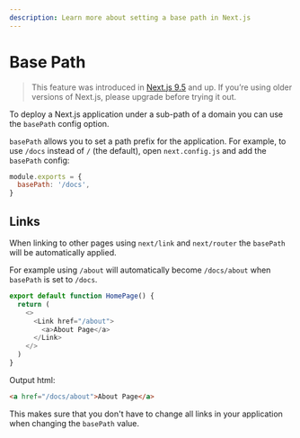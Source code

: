 ```yaml
---
description: Learn more about setting a base path in Next.js
---
```


# Base Path

> This feature was introduced in [Next.js 9.5](https://nextjs.org/blog/next-9-5) and up. If you’re using older versions of Next.js, please upgrade before trying it out.

To deploy a Next.js application under a sub-path of a domain you can use the `basePath` config option.

`basePath` allows you to set a path prefix for the application. For example, to use `/docs` instead of `/` (the default), open `next.config.js` and add the `basePath` config:

```js
module.exports = {
  basePath: '/docs',
}
```

## Links

When linking to other pages using `next/link` and `next/router` the `basePath` will be automatically applied.

For example using `/about` will automatically become `/docs/about` when `basePath` is set to `/docs`.

```js
export default function HomePage() {
  return (
    <>
      <Link href="/about">
        <a>About Page</a>
      </Link>
    </>
  )
}
```

Output html:

```html
<a href="/docs/about">About Page</a>
```

This makes sure that you don't have to change all links in your application when changing the `basePath` value.
